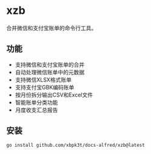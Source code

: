 # xzb

合并微信和支付宝账单的命令行工具。

## 功能

- 支持微信和支付宝账单的合并
- 自动处理微信账单中的元数据
- 支持微信XLSX格式账单
- 支持支付宝GBK编码账单
- 按月份拆分输出CSV和Excel文件
- 智能账单分类功能
- 月度收支汇总报告

## 安装

```bash
go install github.com/xbpk3t/docs-alfred/xzb@latest
```
